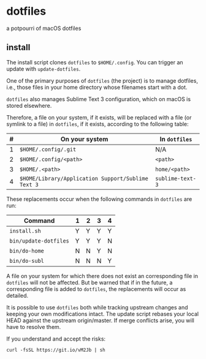 # dotfiles

a potpourri of macOS dotfiles

## install

The install script clones `dotfiles` to `$HOME/.config`. You can trigger an
update with `update-dotfiles`.

One of the primary purposes of `dotfiles` (the project) is to manage
dotfiles, i.e., those files in your home directory whose filenames start with a
dot.

`dotfiles` also manages Sublime Text 3 configuration, which on macOS is
stored elsewhere.

Therefore, a file on your system, if it exists, will be replaced with a file
(or symlink to a file) in `dotfiles`, if it exists, according to the
following table:

| # | On your system                                     | In `dotfiles`    |
|---|----------------------------------------------------|------------------|
| 1 | `$HOME/.config/.git`                               | N/A              |
| 2 | `$HOME/.config/<path>`                             | `<path>`         |
| 3 | `$HOME/.<path>`                                    | `home/<path>`    |
| 4 | `$HOME/Library/Application Support/Sublime Text 3` | `sublime-text-3` |

These replacements occur when the following commands in `dotfiles` are run:

| Command               | 1 | 2 | 3 | 4 |
|-----------------------|---|---|---|---|
| `install.sh`          | Y | Y | Y | Y |
| `bin/update-dotfiles` | Y | Y | Y | N |
| `bin/do-home`         | N | N | Y | N |
| `bin/do-subl`         | N | N | N | Y |

A file on your system for which there does not exist an corresponding file in
`dotfiles` will not be affected. But be warned that if in the future, a
corresponding file is added to `dotfiles`, the replacements will occur as
detailed.

It is possible to use `dotfiles` both while tracking upstream changes and
keeping your own modifications intact. The update script rebases your local
HEAD against the upstream origin/master. If merge conflicts arise, you will
have to resolve them.

If you understand and accept the risks:

	curl -fsSL https://git.io/vM2Jb | sh
